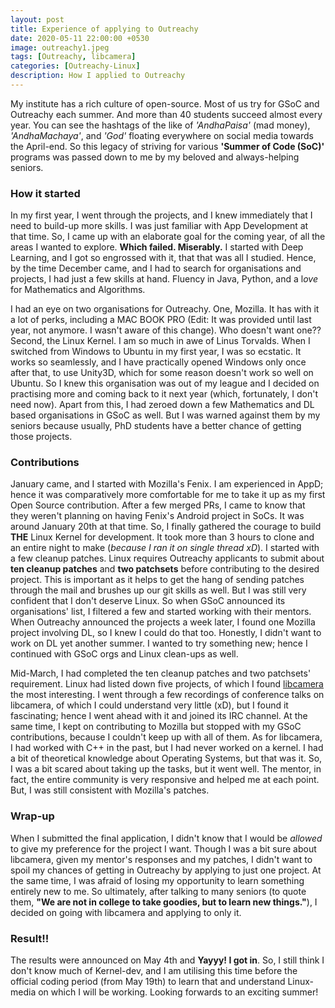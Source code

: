 ```yaml
---
layout: post
title: Experience of applying to Outreachy
date: 2020-05-11 22:00:00 +0530
image: outreachy1.jpeg
tags: [Outreachy, libcamera]
categories: [Outreachy-Linux]
description: How I applied to Outreachy
---
```

My institute has a rich culture of open-source. Most of us try for GSoC and Outreachy each summer. And more than 40 students succeed almost every year. You can see the hashtags of the like of *'AndhaPaisa'* (mad money), *'AndhaMachaya'*, and *'God'* floating everywhere on social media towards the April-end. So this legacy of striving for various __'Summer of Code (SoC)'__ programs was passed down to me by my beloved and always-helping seniors. 

### How it started

In my first year, I went through the projects, and I knew immediately that I need to build-up more skills. I was just familiar with App Development at that time. So, I came up with an elaborate goal for the coming year, of all the areas I wanted to explore. __Which failed. Miserably.__ I started with Deep Learning, and I got so engrossed with it, that that was all I studied. Hence, by the time December came, and I had to search for organisations and projects, I had just a few skills at hand. Fluency in Java, Python, and a l*ove* for Mathematics and Algorithms.

I had an eye on two organisations for Outreachy. One, Mozilla. It has with it a lot of perks, including a MAC BOOK PRO (Edit: It was provided until last year, not anymore. I wasn't aware of this change). Who doesn't want one?? Second, the Linux Kernel. I am so much in awe of Linus Torvalds. When I switched from Windows to Ubuntu in my first year, I was so ecstatic. It works so seamlessly, and I have practically opened Windows only once after that, to use Unity3D, which for some reason doesn't work so well on Ubuntu. So I knew this organisation was out of my league and I decided on practising more and coming back to it next year (which, fortunately, I don't need now). Apart from this, I had zeroed down a few Mathematics and DL based organisations in GSoC as well. But I was warned against them by my seniors because usually, PhD students have a better chance of getting those projects.

### Contributions

January came, and I started with Mozilla's Fenix. I am experienced in AppD; hence it was comparatively more comfortable for me to take it up as my first Open Source contribution. After a few merged PRs, I came to know that they weren't planning on having Fenix's Android project in SoCs. It was around January 20th at that time. So, I finally gathered the courage to build __THE__ Linux Kernel for development. It took more than 3 hours to clone and an entire night to make (*because I ran it on single thread xD*). I started with a few cleanup patches. Linux requires Outreachy applicants to submit about __ten cleanup patches__ and __two patchsets__ before contributing to the desired project. This is important as it helps to get the hang of sending patches through the mail and brushes up our git skills as well. But I was still very confident that I don't deserve Linux. So when GSoC announced its organisations' list, I filtered a few and started working with their mentors. When Outreachy announced the projects a week later, I found one Mozilla project involving DL, so I knew I could do that too. Honestly, I didn't want to work on DL yet another summer. I wanted to try something new; hence I continued with GSoC orgs and Linux clean-ups as well. 

Mid-March, I had completed the ten cleanup patches and two patchsets' requirement. Linux had listed down five projects, of which I found [libcamera](https://libcamera.org/getting-started.html) the most interesting. I went through a few recordings of conference talks on libcamera, of which I could understand very little (xD), but I found it fascinating; hence I went ahead with it and joined its IRC channel. At the same time, I kept on contributing to Mozilla but stopped with my GSoC contributions, because I couldn't keep up with all of them. As for libcamera, I had worked with C++ in the past, but I had never worked on a kernel. I had a bit of theoretical knowledge about Operating Systems, but that was it. So, I was a bit scared about taking up the tasks, but it went well. The mentor, in fact, the entire community is very responsive and helped me at each point. But, I was still consistent with Mozilla's patches. 

### Wrap-up

When I submitted the final application, I didn't know that I would be *allowed* to give my preference for the project I want. Though I was a bit sure about libcamera, given my mentor's responses and my patches, I didn't want to spoil my chances of getting in Outreachy by applying to just one project. At the same time, I was afraid of losing my opportunity to learn something entirely new to me. So ultimately, after talking to many seniors (to quote them, __"We are not in college to take goodies, but to learn new things."__), I decided on going with libcamera and applying to only it.

### Result!!

The results were announced on May 4th and __Yayyy! I got in__. So, I still think I don't know much of Kernel-dev, and I am utilising this time before the official coding period (from May 19th) to learn that and understand Linux-media on which I will be working. Looking forwards to an exciting summer!